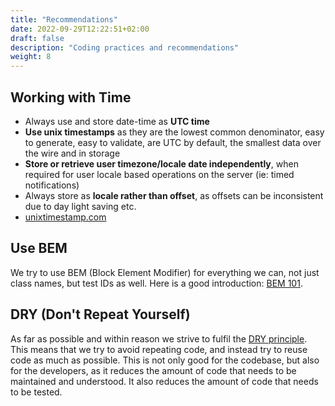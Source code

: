 ```yaml
---
title: "Recommendations"
date: 2022-09-29T12:22:51+02:00
draft: false
description: "Coding practices and recommendations"
weight: 8
---
```


## Working with Time

- Always use and store date-time as **UTC time**
- **Use unix timestamps** as they are the lowest common denominator, easy to generate, easy to validate, are UTC by default, the smallest data over the wire and in storage
- **Store or retrieve user timezone/locale date independently**, when required for user locale based operations on the server (ie: timed notifications)
- Always store as **locale rather than offset**, as offsets can be inconsistent due to day light saving etc.
- [unixtimestamp.com](https://www.unixtimestamp.com/)

## Use BEM

We try to use BEM (Block Element Modifier) for everything we can, not just class names, but test IDs as well. Here is a good introduction: [BEM 101](https://css-tricks.com/bem-101/).

## DRY (Don't Repeat Yourself)

As far as possible and within reason we strive to fulfil the [DRY principle](https://www.plutora.com/blog/understanding-the-dry-dont-repeat-yourself-principle). This means that we try to avoid repeating code, and instead try to reuse code as much as possible. This is not only good for the codebase, but also for the developers, as it reduces the amount of code that needs to be maintained and understood. It also reduces the amount of code that needs to be tested.
